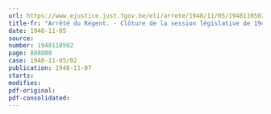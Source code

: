 ```yaml
---
url: https://www.ejustice.just.fgov.be/eli/arrete/1948/11/05/1948110502/justel
title-fr: "Arrêté du Régent. - Clôture de la session législative de 19471948"
date: 1948-11-05
source:
number: 1948110502
page: 888888
case: 1948-11-05/02
publication: 1948-11-07
starts:
modifies:
pdf-original:
pdf-consolidated:
---
```


